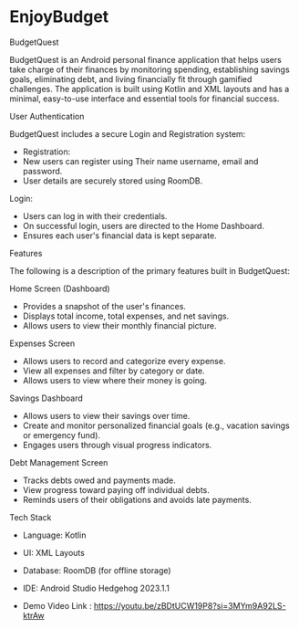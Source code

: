 # EnjoyBudget

BudgetQuest

BudgetQuest is an Android personal finance application that helps users take charge of their finances by monitoring spending, establishing savings goals, eliminating debt, and living financially fit through gamified challenges. The application is built using Kotlin and XML layouts and has a minimal, easy-to-use interface and essential tools for financial success.

User Authentication

BudgetQuest includes a secure Login and Registration system:

-  Registration:
  - New users can register using Their name username, email and password.
  - User details are securely stored using RoomDB.
  
 Login:
  - Users can log in with their credentials.
  - On successful login, users are directed to the Home Dashboard.
  - Ensures each user's financial data is kept separate.

Features

The following is a description of the primary features built in BudgetQuest:

Home Screen (Dashboard)
- Provides a snapshot of the user's finances.
- Displays total income, total expenses, and net savings.
- Allows users to view their monthly financial picture.

Expenses Screen
- Allows users to record and categorize every expense.
- View all expenses and filter by category or date.
- Allows users to view where their money is going.

Savings Dashboard
- Allows users to view their savings over time.
- Create and monitor personalized financial goals (e.g., vacation savings or emergency fund).
- Engages users through visual progress indicators.

Debt Management Screen
- Tracks debts owed and payments made.
- View progress toward paying off individual debts.
- Reminds users of their obligations and avoids late payments.

Tech Stack

- Language: Kotlin
- UI: XML Layouts
- Database: RoomDB (for offline storage)
- IDE: Android Studio Hedgehog 2023.1.1

- Demo Video Link : https://youtu.be/zBDtUCW19P8?si=3MYm9A92LS-ktrAw
